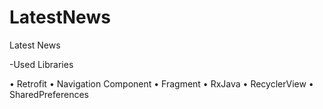 # LatestNews

Latest News




-Used Libraries

• Retrofit
• Navigation Component
• Fragment
• RxJava
• RecyclerView
• SharedPreferences




